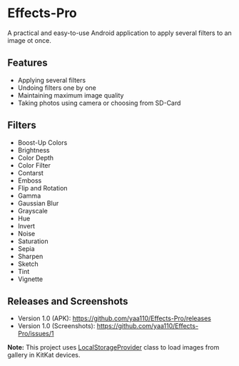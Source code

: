 Effects-Pro
===========

A practical and easy-to-use Android application to apply several filters to an image ot once.

## Features
* Applying several filters
* Undoing filters one by one
* Maintaining maximum image quality
* Taking photos using camera or choosing from SD-Card

## Filters
* Boost-Up Colors
* Brightness
* Color Depth
* Color Filter
* Contarst
* Emboss
* Flip and Rotation
* Gamma
* Gaussian Blur
* Grayscale
* Hue
* Invert
* Noise
* Saturation
* Sepia
* Sharpen
* Sketch
* Tint
* Vignette

## Releases and Screenshots
* Version 1.0 (APK): https://github.com/yaa110/Effects-Pro/releases
* Version 1.0 (Screenshots): https://github.com/yaa110/Effects-Pro/issues/1

**Note:** This project uses [LocalStorageProvider](https://github.com/iPaulPro/aFileChooser/blob/master/aFileChooser/src/com/ianhanniballake/localstorage/LocalStorageProvider.java) class to load images from gallery in KitKat devices.


